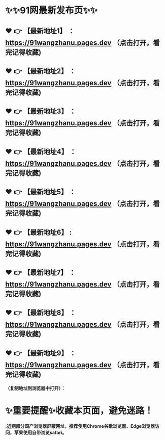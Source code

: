 # :sparkles::sparkles:91网最新发布页:sparkles::sparkles:

 :heart: :point_right: 【最新地址1】 ：https://91wangzhanu.pages.dev   （点击打开，看完记得收藏)
 ------
 :heart: :point_right: 【最新地址2】 ：https://91wangzhanu.pages.dev   （点击打开，看完记得收藏)
 ------
 :heart: :point_right: 【最新地址3】 ：https://91wangzhanu.pages.dev   （点击打开，看完记得收藏)
 ------
 :heart: :point_right: 【最新地址4】 ：https://91wangzhanu.pages.dev   （点击打开，看完记得收藏)
 ------
 :heart: :point_right: 【最新地址5】 ：https://91wangzhanu.pages.dev   （点击打开，看完记得收藏)
 ------
 :heart: :point_right: 【最新地址6】 : https://91wangzhanu.pages.dev   （点击打开，看完记得收藏)
 ------
 :heart: :point_right: 【最新地址7】 ：https://91wangzhanu.pages.dev   （点击打开，看完记得收藏)
 ------
 :heart: :point_right: 【最新地址8】 ：https://91wangzhanu.pages.dev   （点击打开，看完记得收藏)
 ------
 :heart: :point_right: 【最新地址9】 ：https://91wangzhanu.pages.dev  （点击打开，看完记得收藏)
  ------

  
#### （复制地址到浏览器中打开）：
# :sparkles:重要提醒:sparkles:收藏本页面，避免迷路！
#### :近期部分国产浏览器屏蔽网址，推荐使用Chrome谷歌浏览器、Edge浏览器访问，苹果使用自带浏览safari。

